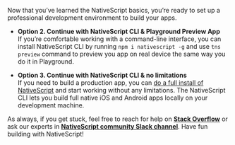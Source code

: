 Now that you’ve learned the NativeScript basics, you’re ready to set up a professional development environment to build your apps.

* **Option 2. Continue with NativeScript CLI & Playground Preview App**  
If you’re comfortable working with a command-line interface, you can install NativeScript CLI by running `npm i nativescript -g` and use `tns preview` command to preview you app on real device the same way you do it in Playground.

* **Option 3. Continue with NativeScript CLI & no limitations**  
If you need to build a production app, you can [do a full install of NativeScript](https://docs.nativescript.org/start/quick-setup) and start working without any limitations. The NativeScript CLI lets you build full native iOS and Android apps locally on your development machine.

As always, if you get stuck, feel free to reach for help on [**Stack Overflow**](https://stackoverflow.com/questions/tagged/nativescript) or ask our experts in [**NativeScript community Slack channel**](http://developer.telerik.com/wp-login.php?action=slack-invitation). Have fun building with NativeScript!

